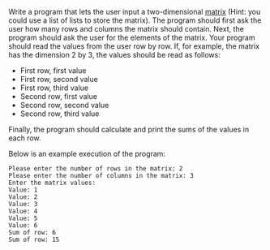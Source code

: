 Write a program that lets the user input a two-dimensional
[matrix](<https://en.wikipedia.org/wiki/Matrix_(mathematics)>) (Hint: you could use a list of lists to store the
matrix). The program should first ask the user how many rows and columns the matrix should contain. Next, the program
should ask the user for the elements of the matrix. Your program should read the values from the user row by row. If,
for example, the matrix has the dimension 2 by 3, the values should be read as follows:

- First row, first value
- First row, second value
- First row, third value
- Second row, first value
- Second row, second value
- Second row, third value

Finally, the program should calculate and print the sums of the values in each row.

Below is an example execution of the program:

    Please enter the number of rows in the matrix: 2
    Please enter the number of columns in the matrix: 3
    Enter the matrix values:
    Value: 1
    Value: 2
    Value: 3
    Value: 4
    Value: 5
    Value: 6
    Sum of row: 6
    Sum of row: 15

